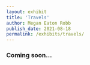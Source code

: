 ```yaml
---
layout: exhibit
title: 'Travels'
author: Megan Eaton Robb
publish_date: 2021-08-18
permalink: /exhibits/travels/
---
```

<h3>Coming soon...</h3>
